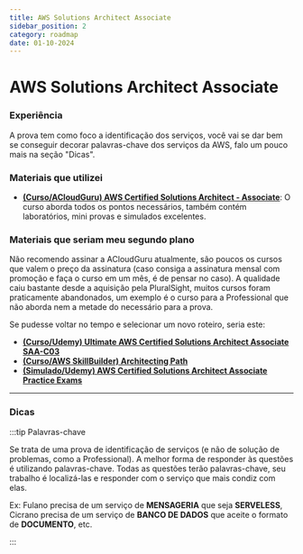 ```yaml
---
title: AWS Solutions Architect Associate
sidebar_position: 2
category: roadmap
date: 01-10-2024
---
```


# AWS Solutions Architect Associate

### Experiência

A prova tem como foco a identificação dos serviços, você vai se dar bem se conseguir
decorar palavras-chave dos serviços da AWS, falo um pouco mais na seção "Dicas".

### Materiais que utilizei
- **[(Curso/ACloudGuru) AWS Certified Solutions Architect - Associate](https://learn.acloud.guru/course/aws-certified-solutions-architect-associate/dashboard)**: 
O curso aborda todos os pontos necessários, também contém laboratórios, mini provas e simulados excelentes.

### Materiais que seriam meu segundo plano

Não recomendo assinar a ACloudGuru atualmente, são poucos os cursos que valem o preço da assinatura 
(caso consiga a assinatura mensal com promoção e faça o curso em um mês, é de pensar no caso). 
A qualidade caiu bastante desde a aquisição pela PluralSight, muitos cursos foram praticamente abandonados, 
um exemplo é o curso para a Professional que não aborda nem a metade do necessário para a prova.


Se pudesse voltar no tempo e selecionar um novo roteiro, seria este:

- **[(Curso/Udemy) Ultimate AWS Certified Solutions Architect Associate SAA-C03](https://www.udemy.com/course/aws-certified-solutions-architect-associate-saa-c03)**
- **[(Curso/AWS SkillBuilder) Architecting Path](https://www.credly.com/organizations/amazon-web-services/collections/customer-learning-programs/badge_templates)**
- **[(Simulado/Udemy) AWS Certified Solutions Architect Associate Practice Exams](https://www.udemy.com/course/aws-certified-solutions-architect-associate-amazon-practice-exams-saa-c03)**

---
### Dicas

:::tip Palavras-chave

Se trata de uma prova de identificação de serviços (e não de solução de problemas, como a Professional). 
A melhor forma de responder às questões é utilizando palavras-chave. Todas as questões terão palavras-chave, 
seu trabalho é localizá-las e responder com o serviço que mais condiz com elas.


Ex: Fulano precisa de um serviço de **MENSAGERIA** que seja **SERVELESS**,
Cicrano precisa de um serviço de **BANCO DE DADOS** que aceite o formato de **DOCUMENTO**, etc.

:::